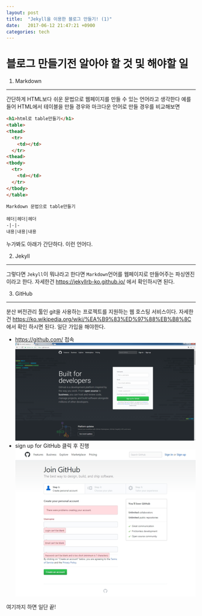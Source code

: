 ```yaml
---
layout: post
title:  "Jekyll을 이용한 블로그 만들기! (1)"
date:   2017-06-12 21:47:21 +0900
categories: tech
---
```


블로그 만들기전 알아야 할 것 및 해야할 일
===========
1. Markdown
----
간단하게 HTML보다 쉬운 문법으로 웹페이지를 만들 수 있는 언어라고 생각한다
예를들어 HTML에서 테이블을 만들 경우와 마크다운 언어로 만들 경우를 비교해보면

  ```html
<h1>html로 table만들기</h1>
<table>
  <thead>
    <tr>
      <td></td>
    </tr>
  <thead>
  <tbody>
    <tr>
      <td></td>
    </tr>
  </tbody>
</table>
  ```

  ```Markdown
Markdown 문법으로 table만들기

헤더|헤더|헤더
-|-|-
내용|내용|내용
  ```
누가봐도 아래가 간단하다. 이런 언어다.

2. Jekyll
----
그렇다면 `Jekyll`이 뭐냐라고 한다면 `Markdown`언어를 웹페이지로 만들어주는 파싱엔진 이라고 한다.
자세한건 <https://jekyllrb-ko.github.io/> 에서 확인하시면 된다.

3. GitHub
----
분산 버전관리 툴인 git을 사용하는 프로젝트를 지원하는 웹 호스팅 서비스이다.
자세한건 <https://ko.wikipedia.org/wiki/%EA%B9%83%ED%97%88%EB%B8%8C>에서 확인 하시면 된다.
일단 가입을 해야한다.
  * <https://github.com/> 접속
![github 홈페이지](/img/post/20170612/github.png )
  * sign up for GitHub 클릭 후 진행
![github 가입](/img/post/20170612/signup.jpg )

여기까지 하면 일단 끝!
